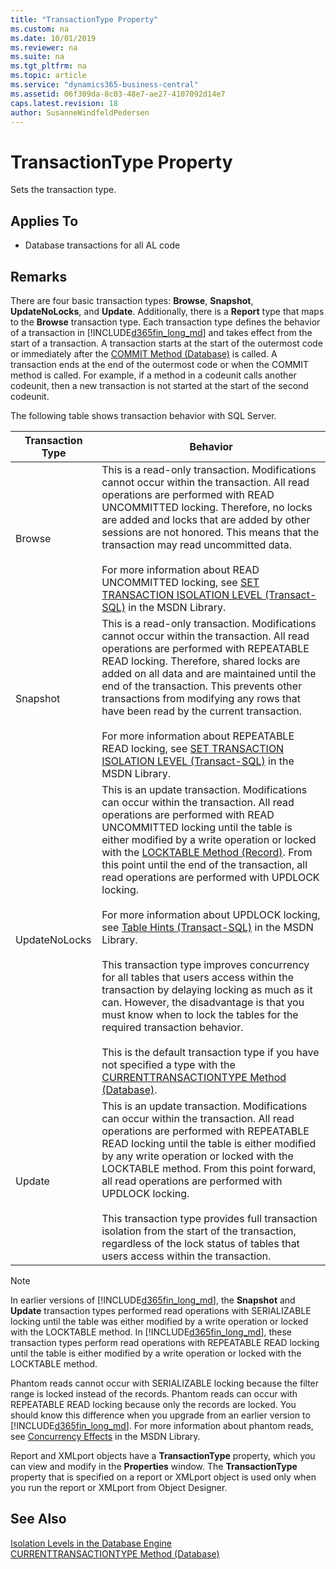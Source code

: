 ```yaml
---
title: "TransactionType Property"
ms.custom: na
ms.date: 10/01/2019
ms.reviewer: na
ms.suite: na
ms.tgt_pltfrm: na
ms.topic: article
ms.service: "dynamics365-business-central"
ms.assetid: 06f309da-8c03-48e7-ae27-4107092d14e7
caps.latest.revision: 18
author: SusanneWindfeldPedersen
---
```


 

# TransactionType Property
Sets the transaction type.  
  
## Applies To  
  
-   Database transactions for all AL code  
  
## Remarks  
 There are four basic transaction types: **Browse**, **Snapshot**, **UpdateNoLocks**, and **Update**. Additionally, there is a **Report** type that maps to the **Browse** transaction type. Each transaction type defines the behavior of a transaction in [!INCLUDE[d365fin_long_md](../includes/d365fin_long_md.md)] and takes effect from the start of a transaction. A transaction starts at the start of the outermost code or immediately after the [COMMIT Method \(Database\)](../methods/devenv-COMMIT-Method-Database.md) is called. A transaction ends at the end of the outermost code or when the COMMIT method is called. For example, if a method in a codeunit calls another codeunit, then a new transaction is not started at the start of the second codeunit.  
  
 The following table shows transaction behavior with SQL Server.  
  
|**Transaction Type**|**Behavior**|  
|--------------------------|------------------|  
|Browse|This is a read-only transaction. Modifications cannot occur within the transaction. All read operations are performed with READ UNCOMMITTED locking. Therefore, no locks are added and locks that are added by other sessions are not honored. This means that the transaction may read uncommitted data.<br /><br /> For more information about READ UNCOMMITTED locking, see [SET TRANSACTION ISOLATION LEVEL \(Transact-SQL\)](http://go.microsoft.com/fwlink/?LinkId=251872) in the MSDN Library.|  
|Snapshot|This is a read-only transaction. Modifications cannot occur within the transaction. All read operations are performed with REPEATABLE READ locking. Therefore, shared locks are added on all data and are maintained until the end of the transaction. This prevents other transactions from modifying any rows that have been read by the current transaction.<br /><br /> For more information about REPEATABLE READ locking, see [SET TRANSACTION ISOLATION LEVEL \(Transact-SQL\)](http://go.microsoft.com/fwlink/?LinkId=251872) in the MSDN Library.|  
|UpdateNoLocks|This is an update transaction. Modifications can occur within the transaction. All read operations are performed with READ UNCOMMITTED locking until the table is either modified by a write operation or locked with the [LOCKTABLE Method \(Record\)](../methods/devenv-LOCKTABLE-Method-Record.md). From this point until the end of the transaction, all read operations are performed with UPDLOCK locking.<br /><br /> For more information about UPDLOCK locking, see [Table Hints \(Transact-SQL\)](http://go.microsoft.com/fwlink/?LinkId=251875) in the MSDN Library.<br /><br /> This transaction type improves concurrency for all tables that users access within the transaction by delaying locking as much as it can. However, the disadvantage is that you must know when to lock the tables for the required transaction behavior.<br /><br /> This is the default transaction type if you have not specified a type with the [CURRENTTRANSACTIONTYPE Method \(Database\)](../methods/devenv-CURRENTTRANSACTIONTYPE-Method-Database.md).|  
|Update|This is an update transaction. Modifications can occur within the transaction. All read operations are performed with REPEATABLE READ locking until the table is either modified by any write operation or locked with the LOCKTABLE method. From this point forward, all read operations are performed with UPDLOCK locking.<br /><br /> This transaction type provides full transaction isolation from the start of the transaction, regardless of the lock status of tables that users access within the transaction.|  
  
> [!NOTE]  
>  In earlier versions of [!INCLUDE[d365fin_long_md](../includes/d365fin_long_md.md)], the **Snapshot** and **Update** transaction types performed read operations with SERIALIZABLE locking until the table was either modified by a write operation or locked with the LOCKTABLE method. In [!INCLUDE[d365fin_long_md](../includes/d365fin_long_md.md)], these transaction types perform read operations with REPEATABLE READ locking until the table is either modified by a write operation or locked with the LOCKTABLE method.  
>   
>  Phantom reads cannot occur with SERIALIZABLE locking because the filter range is locked instead of the records. Phantom reads can occur with REPEATABLE READ locking because only the records are locked. You should know this difference when you upgrade from an earlier version to [!INCLUDE[d365fin_long_md](../includes/d365fin_long_md.md)]. For more information about phantom reads, see [Concurrency Effects](http://go.microsoft.com/fwlink/?LinkId=251936) in the MSDN Library.  
  
 Report and XMLport objects have a **TransactionType** property, which you can view and modify in the **Properties** window. The **TransactionType** property that is specified on a report or XMLport object is used only when you run the report or XMLport from Object Designer.  
  
## See Also  
 [Isolation Levels in the Database Engine](http://go.microsoft.com/fwlink/?LinkId=251873)   
 [CURRENTTRANSACTIONTYPE Method \(Database\)](../methods/devenv-CURRENTTRANSACTIONTYPE-Method-Database.md)